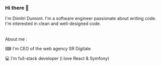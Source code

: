### Hi there 👋

I'm Dimitri Dumont. I'm a software engineer passionate about writing code. I'm interested in clean and well-designed code.
<br/><br/><br/>
About me :

⌨ I'm CEO of the web agency SR Digitale

💻 I'm full-stack developer (i love React & Symfony) 
